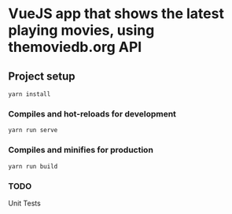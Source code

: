 # VueJS app that shows the latest playing movies, using themoviedb.org API

## Project setup
```
yarn install
```

### Compiles and hot-reloads for development
```
yarn run serve
```

### Compiles and minifies for production
```
yarn run build
```

### TODO
Unit Tests
